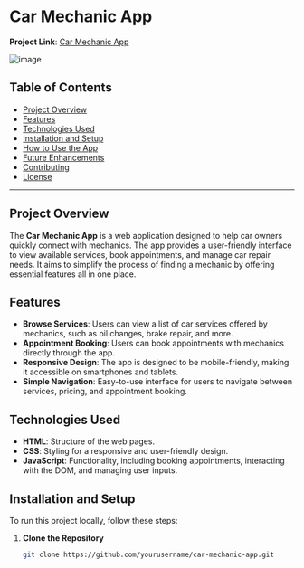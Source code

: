 # Car Mechanic App

**Project Link**: [Car Mechanic App](https://apna-mechanic.vercel.app/)

![image](https://github.com/user-attachments/assets/646e21b1-4f54-4d80-9d2a-92ebf8301d09)


## Table of Contents

- [Project Overview](#project-overview)
- [Features](#features)
- [Technologies Used](#technologies-used)
- [Installation and Setup](#installation-and-setup)
- [How to Use the App](#how-to-use-the-app)
- [Future Enhancements](#future-enhancements)
- [Contributing](#contributing)
- [License](#license)

---

## Project Overview

The **Car Mechanic App** is a web application designed to help car owners quickly connect with mechanics. The app provides a user-friendly interface to view available services, book appointments, and manage car repair needs. It aims to simplify the process of finding a mechanic by offering essential features all in one place.

## Features

- **Browse Services**: Users can view a list of car services offered by mechanics, such as oil changes, brake repair, and more.
- **Appointment Booking**: Users can book appointments with mechanics directly through the app.
- **Responsive Design**: The app is designed to be mobile-friendly, making it accessible on smartphones and tablets.
- **Simple Navigation**: Easy-to-use interface for users to navigate between services, pricing, and appointment booking.

## Technologies Used

- **HTML**: Structure of the web pages.
- **CSS**: Styling for a responsive and user-friendly design.
- **JavaScript**: Functionality, including booking appointments, interacting with the DOM, and managing user inputs.

## Installation and Setup

To run this project locally, follow these steps:

1. **Clone the Repository**
   ```bash
   git clone https://github.com/yourusername/car-mechanic-app.git
